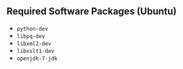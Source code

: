 Required Software Packages (Ubuntu)
---
- `python-dev`
- `libpq-dev`
- `libxml2-dev`
- `libxslt1-dev`
- `openjdk-7-jdk`
